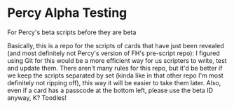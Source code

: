 # Percy Alpha Testing
For Percy's beta scripts before they are beta

Basically, this is a repo for the scripts of cards that have just been revealed (and most definitely not Percy's version of FH's pre-script repo): I figured using Git for this would be a more efficient way for us scripters to write, test and update them. There aren't many rules for this repo, but it'd be better if we keep the scripts separated by set (kinda like in that other repo I'm most definitely not ripping off), this way it will be easier to take them later. Also, even if a card has a passcode at the bottom left, please use the beta ID anyway, K? Toodles!

